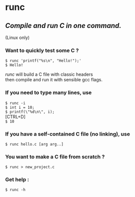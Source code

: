 # runc
## *Compile and run C in one command.* 
(Linux only)

### Want to quickly test some C ?  

`$ runc 'printf("%s\n", "Hello!");'`  
`$ Hello!`

*runc* will build a C file with classic headers  
then compile and run it with sensible gcc flags.  

### If you need to type many lines, use  
`$ runc -i`  
`$ int i = 10;`  
`$ printf(\"%d\n\", i);`  
[CTRL+D]  
`$ 10`


### If you have a self-contained C file (no linking), use
`$ runc hello.c [arg arg..]`  


### You want to make a C file from scratch ?
`$ runc > new_project.c`  

### Get help :
`$ runc -h`  
